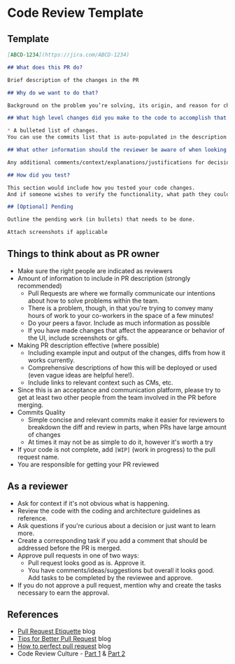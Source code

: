 # Code Review Template

## Template

```md
[ABCD-1234](https://jira.com/ABCD-1234)

## What does this PR do?

Brief description of the changes in the PR

## Why do we want to do that?

Background on the problem you’re solving, its origin, and reason for choosing your solution.

## What high level changes did you make to the code to accomplish that goal?

* A bulleted list of changes.
You can use the commits list that is auto-populated in the description if it is sufficiently thorough and clear.

## What other information should the reviewer be aware of when looking at this code?

Any additional comments/context/explanations/justifications for decisions made.

## How did you test?

This section would include how you tested your code changes.
And if someone wishes to verify the functionality, what path they could take.

## [Optional] Pending

Outline the pending work (in bullets) that needs to be done.

Attach screenshots if applicable
```

## Things to think about as PR owner

- Make sure the right people are indicated as reviewers
- Amount of information to include in PR description (strongly recommended)
    - Pull Requests are where we formally communicate our intentions about how to solve problems within the team.
    - There is a problem, though, in that you're trying to convey many hours of work to your co-workers in the space of a few minutes!
    - Do your peers a favor. Include as much information as possible
    - If you have made changes that affect the appearance or behavior of the UI, include screenshots or gifs.
- Making PR description effective (where possible)
    - Including example input and output of the changes, diffs from how it works currently.
    - Comprehensive descriptions of how this will be deployed or used (even vague ideas are helpful here!).
    - Include links to relevant context such as CMs, etc.
- Since this is an acceptance and communication platform, please try to get at least two other people from the team involved in the PR before merging.
- Commits Quality
    - Simple concise and relevant commits make it easier for reviewers to breakdown the diff and review in parts, when PRs have large amount of changes
    - At times it may not be as simple to do it, however it's worth a try
- If your code is not complete, add `[WIP]` (work in progress) to the pull request name.
- You are responsible for getting your PR reviewed

## As a reviewer

- Ask for context if it's not obvious what is happening.
- Review the code with the coding and architecture guidelines as reference.
- Ask questions if you're curious about a decision or just want to learn more.
- Create a corresponding task if you add a comment that should be addressed before the PR is merged.
- Approve pull requests in one of two ways:
    - Pull request looks good as is. Approve it.
    - You have comments/ideas/suggestions but overall it looks good. Add tasks to be completed by the reviewee and approve.
- If you do not approve a pull request, mention why and create the tasks necessary to earn the approval.

## References

- [Pull Request Etiquette](https://essenceofcode.com/2016/04/24/pull-request-etiquette/) blog
- [Tips for Better Pull Request](https://www.mutuallyhuman.com/blog/9-tips-for-opening-a-better-pull-request/) blog
- [How to perfect pull request](https://github.blog/2015-01-21-how-to-write-the-perfect-pull-request/) blog
- Code Review Culture - [Part 1](https://engineering.squarespace.com/blog/2019/code-review-culture-part-1) & [Part 2](https://engineering.squarespace.com/blog/2019/code-review-culture-part-2)

